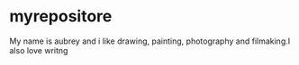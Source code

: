 # myrepositore
My name is aubrey and i like drawing, painting, photography and filmaking.I also love writng  

